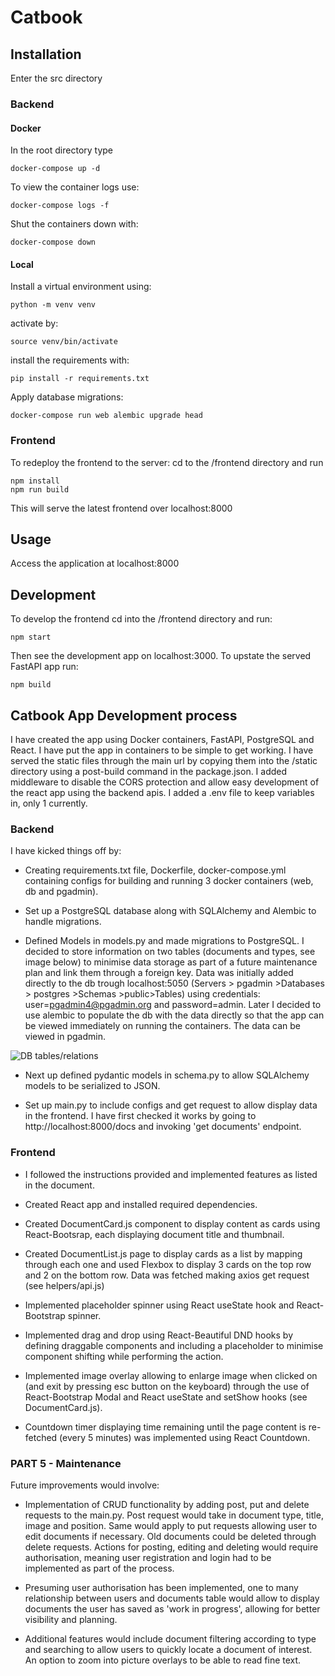 # Catbook

## Installation

Enter the src directory

### Backend

#### Docker

In the root directory type

```
docker-compose up -d
```

To view the container logs use:

```
docker-compose logs -f
```

Shut the containers down with:

```
docker-compose down
```

#### Local

Install a virtual environment using:

```
python -m venv venv
```

activate by:

```
source venv/bin/activate
```

install the requirements with:

```
pip install -r requirements.txt
```

Apply database migrations:

```
docker-compose run web alembic upgrade head
```

### Frontend

To redeploy the frontend to the server: cd to the /frontend directory and run

```
npm install
npm run build
```

This will serve the latest frontend over localhost:8000

## Usage

Access the application at localhost:8000

## Development

To develop the frontend cd into the /frontend directory and run:

```
npm start
```

Then see the development app on localhost:3000. To upstate the served FastAPI app run:

```
npm build
```

## Catbook App Development process

I have created the app using Docker containers, FastAPI, PostgreSQL and React. I have put the app in containers to be simple to get working. I have served the static files through the main url by copying them into the /static directory using a post-build command in the package.json. I added middleware to disable the CORS protection and allow easy development of the react app using the backend apis. I added a .env file to keep variables in, only 1 currently.

### Backend

I have kicked things off by:

- Creating requirements.txt file, Dockerfile, docker-compose.yml containing configs for building and running 3 docker containers (web, db and pgadmin).

- Set up a PostgreSQL database along with SQLAlchemy and Alembic to handle migrations.

- Defined Models in models.py and made migrations to PostgreSQL. I decided to store information on two tables (documents and types, see image below) to minimise data storage as part of a future maintenance plan and link them through a foreign key. Data was initially added directly to the db trough localhost:5050 (Servers > pgadmin >Databases > postgres >Schemas >public>Tables) using credentials: user=pgadmin4@pgadmin.org and password=admin. Later I decided to use alembic to populate the db with the data directly so that the app can be viewed immediately on running the containers. The data can be viewed in pgadmin.

![DB tables/relations](https://res.cloudinary.com/eevelynaa1/image/upload/v1641396720/SEI_Project3/Blank_diagram_5_y3nvrs.png)

- Next up defined pydantic models in schema.py to allow SQLAlchemy models to be serialized to JSON.

- Set up main.py to include configs and get request to allow display data in the frontend. I have first checked it works by going to http://localhost:8000/docs and invoking 'get documents' endpoint.

### Frontend

- I followed the instructions provided and implemented features as listed in the document.

- Created React app and installed required dependencies.

- Created DocumentCard.js component to display content as cards using React-Bootsrap, each displaying document title and thumbnail.

- Created DocumentList.js page to display cards as a list by mapping through each one and used Flexbox to display 3 cards on the top row and 2 on the bottom row. Data was fetched making axios get request (see helpers/api.js)

- Implemented placeholder spinner using React useState hook and React-Bootstrap spinner.

- Implemented drag and drop using React-Beautiful DND hooks by defining draggable components and including a placeholder to minimise component shifting while performing the action.

- Implemented image overlay allowing to enlarge image when clicked on (and exit by pressing esc button on the keyboard) through the use of React-Bootstrap Modal and React useState and setShow hooks (see DocumentCard.js).

- Countdown timer displaying time remaining until the page content is re-fetched (every 5 minutes) was implemented using React Countdown.

### PART 5 - Maintenance

Future improvements would involve:

- Implementation of CRUD functionality by adding post, put and delete requests to the main.py. Post request would take in document type, title, image and position. Same would apply to put requests allowing user to edit documents if necessary. Old documents could be deleted through delete requests. Actions for posting, editing and deleting would require authorisation, meaning user registration and login had to be implemented as part of the process.

- Presuming user authorisation has been implemented, one to many relationship between users and documents table would allow to display documents the user has saved as 'work in progress', allowing for better visibility and planning.

- Additional features would include document filtering according to type and searching to allow users to quickly locate a document of interest. An option to zoom into picture overlays to be able to read fine text.
